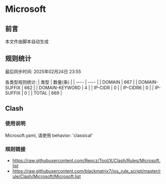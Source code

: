 # Microsoft

## 前言
本文件由脚本自动生成

## 规则统计
最后同步时间: 2025年02月24日 23:55

各类型规则统计:
| 类型 | 数量(条)  | 
| ---- | ----  |
| DOMAIN | 667 | 
| DOMAIN-SUFFIX | 662 | 
| DOMAIN-KEYWORD | 4 | 
| IP-CIDR | 0 | 
| IP-CIDR6 | 0 | 
| IP-SUFFIX | 0 | 
| TOTAL | 669 | 
## Clash 
### 使用说明 
Microsoft.yaml, 请使用 behavior: 'classical' 
### 规则链接 
- https://raw.githubusercontent.com/Repcz/Tool/X/Clash/Rules/Microsoft.list 
- https://raw.githubusercontent.com/blackmatrix7/ios_rule_script/master/rule/Clash/Microsoft/Microsoft.list 
